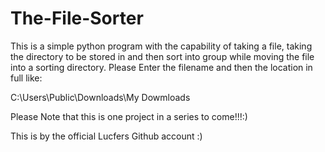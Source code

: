 # The-File-Sorter
This is a simple python program with the capability of taking a file, taking the directory to be stored in and then sort into group while moving the file into a sorting directory. Please Enter the filename and then the location in full like:

C:\Users\Public\Downloads\My Dowmloads

Please Note that this is one project in a series to come!!!:)

This is by the official Lucfers Github account :)

